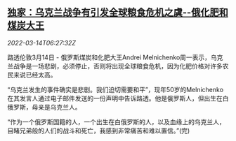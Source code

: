 <!--1647239463000-->
[独家：乌克兰战争有引发全球粮食危机之虞--俄化肥和煤炭大王](https://cn.reuters.com/article/ukraine-war-food-crisis-0314-idCNKCS2LB0FQ)
------

<div><i>2022-03-14T06:27:32Z</i></div><p>路透伦敦3月14日 - 俄罗斯煤炭和化肥大王Andrei Melnichenko周一表示，乌克兰战争是一场悲剧，必须停止，否则将出现全球粮食危机，因为化肥价格对许多农民来说已经太高。</p><p>“乌克兰发生的事件确实是悲剧。我们迫切需要和平”，现年50岁的Melnichenko在其发言人通过电子邮件发送的一份声明中告诉路透。他是俄罗斯人，但出生在白俄罗斯，母亲是乌克兰人。</p><p>“作为一个俄罗斯国籍的人，一个出生在白俄罗斯的人，以及血缘上的乌克兰人，目睹兄弟般的人们的战斗和死亡，我感到非常痛苦和难以置信。”(完)</p>
